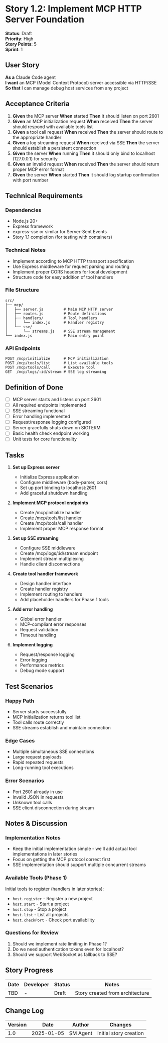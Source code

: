 # Story 1.2: Implement MCP HTTP Server Foundation

**Status**: Draft  
**Priority**: High  
**Story Points**: 5  
**Sprint**: 1  

## User Story

**As a** Claude Code agent  
**I want** an MCP (Model Context Protocol) server accessible via HTTP/SSE  
**So that** I can manage debug host services from any project  

## Acceptance Criteria

1. **Given** the MCP server **When** started **Then** it should listen on port 2601
2. **Given** an MCP initialization request **When** received **Then** the server should respond with available tools list
3. **Given** a tool call request **When** received **Then** the server should route to the appropriate handler
4. **Given** a log streaming request **When** received via SSE **Then** the server should establish a persistent connection
5. **Given** the server **When** running **Then** it should only bind to localhost (127.0.0.1) for security
6. **Given** an invalid request **When** received **Then** the server should return proper MCP error format
7. **Given** the server **When** started **Then** it should log startup confirmation with port number

## Technical Requirements

### Dependencies
- Node.js 20+
- Express framework
- express-sse or similar for Server-Sent Events
- Story 1.1 completion (for testing with containers)

### Technical Notes
- Implement according to MCP HTTP transport specification
- Use Express middleware for request parsing and routing
- Implement proper CORS headers for local development
- Structure code for easy addition of tool handlers

### File Structure
```
src/
├── mcp/
│   ├── server.js         # Main MCP HTTP server
│   ├── routes.js         # Route definitions
│   ├── handlers/         # Tool handlers
│   │   └── index.js      # Handler registry
│   └── sse/
│       └── streams.js    # SSE stream management
└── index.js              # Main entry point
```

### API Endpoints
```
POST /mcp/initialize      # MCP initialization
POST /mcp/tools/list      # List available tools
POST /mcp/tools/call      # Execute tool
GET  /mcp/logs/:id/stream # SSE log streaming
```

## Definition of Done

- [ ] MCP server starts and listens on port 2601
- [ ] All required endpoints implemented
- [ ] SSE streaming functional
- [ ] Error handling implemented
- [ ] Request/response logging configured
- [ ] Server gracefully shuts down on SIGTERM
- [ ] Basic health check endpoint working
- [ ] Unit tests for core functionality

## Tasks

1. **Set up Express server**
   - Initialize Express application
   - Configure middleware (body-parser, cors)
   - Set up port binding to localhost:2601
   - Add graceful shutdown handling

2. **Implement MCP protocol endpoints**
   - Create /mcp/initialize handler
   - Create /mcp/tools/list handler
   - Create /mcp/tools/call handler
   - Implement proper MCP response format

3. **Set up SSE streaming**
   - Configure SSE middleware
   - Create /mcp/logs/:id/stream endpoint
   - Implement stream multiplexing
   - Handle client disconnections

4. **Create tool handler framework**
   - Design handler interface
   - Create handler registry
   - Implement routing to handlers
   - Add placeholder handlers for Phase 1 tools

5. **Add error handling**
   - Global error handler
   - MCP-compliant error responses
   - Request validation
   - Timeout handling

6. **Implement logging**
   - Request/response logging
   - Error logging
   - Performance metrics
   - Debug mode support

## Test Scenarios

### Happy Path
- Server starts successfully
- MCP initialization returns tool list
- Tool calls route correctly
- SSE streams establish and maintain connection

### Edge Cases
- Multiple simultaneous SSE connections
- Large request payloads
- Rapid repeated requests
- Long-running tool executions

### Error Scenarios
- Port 2601 already in use
- Invalid JSON in requests
- Unknown tool calls
- SSE client disconnection during stream

## Notes & Discussion

### Implementation Notes
- Keep the initial implementation simple - we'll add actual tool implementations in later stories
- Focus on getting the MCP protocol correct first
- SSE implementation should support multiple concurrent streams

### Available Tools (Phase 1)
Initial tools to register (handlers in later stories):
- `host.register` - Register a new project
- `host.start` - Start a project
- `host.stop` - Stop a project
- `host.list` - List all projects
- `host.checkPort` - Check port availability

### Questions for Review
1. Should we implement rate limiting in Phase 1?
2. Do we need authentication tokens even for localhost?
3. Should we support WebSocket as fallback to SSE?

## Story Progress

| Date | Developer | Status | Notes |
|------|-----------|--------|-------|
| TBD | - | Draft | Story created from architecture |

## Change Log

| Version | Date | Author | Changes |
|---------|------|--------|---------|
| 1.0 | 2025-01-05 | SM Agent | Initial story creation |